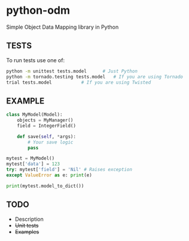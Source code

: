 python-odm
==========

Simple Object Data Mapping library in Python

TESTS
-----

To run tests use one of:
```bash
python -m unittest tests.model 		# Just Python
python -m tornado.testing tests.model 	# If you are using Tornado
trial tests.model 			# If you are using Twisted
```

EXAMPLE
-------

```python
class MyModel(Model):
    objects = MyManager()
    field = IntegerField()

    def save(self, *args):
        # Your save logic
        pass

mytest = MyModel()
mytest['data'] = 123
try: mytest['field'] = 'Nil' # Raises exception
except ValueError as e: print(e)

print(mytest.model_to_dict())
```

TODO
----

* Description
* ~~Unit tests~~
* ~~Examples~~
